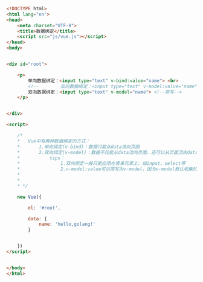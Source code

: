 
<BlogInfo id="359" title="5.数据绑定" author="白日梦想猿" pv=0 read_times=0 pre_cost_time="0分41秒" category="vue学习" tag_list="['vue学习']" create_time="2023.01.01 14:36:35" update_time="2023.01.01 16:32:18" />

```html
<!DOCTYPE html>
<html lang="en">
<head>
    <meta charset="UTF-8">
    <title>数据绑定</title>
    <script src="js/vue.js"></script>
</head>
<body>


<div id="root">

    <p>
        单向数据绑定：<input type="text" v-bind:value="name"> <br>
        <!--        双向数据绑定：<input type="text" v-model:value="name">-->
        双向数据绑定：<input type="text" v-model="name"> <!--简写-->
    </p>


</div>

<script>

    /*
    *   Vue中有两种数据绑定的方式：
    *       1.单向绑定(v-bind)：数据只能从data流向页面
    *       2.双向绑定(v-model)：数据不仅能从data流向页面，还可以从页面流向data。
    *           tips：
    *               1.双向绑定一般只能应用在表单元素上，如input，select等
    *               2.v-model:value可以简写为v-model，因为v-model默认收集的就是value的值
    *
    *
    * */

    new Vue({

        el: '#root',

        data: {
            name: 'hello,golang!'
        }


    })
</script>


</body>
</html>
```
